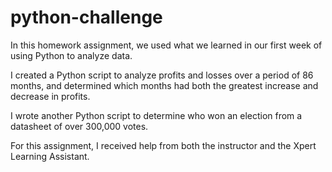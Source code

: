 # python-challenge

In this homework assignment, we used what we learned in our first week of using Python to analyze data.

I created a Python script to analyze profits and losses over a period of 86 months, and determined which months had both the greatest increase and decrease in profits.

I wrote another Python script to determine who won an election from a datasheet of over 300,000 votes.

For this assignment, I received help from both the instructor and the Xpert Learning Assistant.
